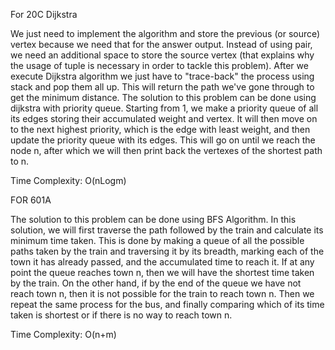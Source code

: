For 20C Dijkstra

We just need to implement the algorithm and store the previous (or source) vertex because we need that for the answer output. Instead of using pair, we need an additional space to store the source vertex (that explains why the usage of tuple is necessary in order to tackle this problem). After we execute Dijkstra algorithm we just have to "trace-back" the process using stack and pop them all up. This will return the path we've gone through to get the minimum distance. The solution to this problem can be done using dijkstra with priority queue. Starting from 1, we make a priority queue of all its edges storing their accumulated weight and vertex. It will then move on to the next highest priority, which is the edge with least weight, and then update the priority queue with its edges. This will go on until we reach the node n, after which we will then print back the vertexes of the shortest path to n.

Time Complexity: O(nLogm)


FOR 601A

The solution to this problem can be done using BFS Algorithm. In this solution, we will first traverse the path followed by the train and calculate its minimum time taken. This is done by making a queue of all the possible paths taken by the train and traversing it by its breadth, marking each of the town it has already passed, and the accumulated time to reach it. If at any point the queue reaches town n, then we will have the shortest time taken by the train. On the other hand, if by the end of the queue we have not reach town n, then it is not possible for the train to reach town n. Then we repeat the same process for the bus, and finally comparing which of its time taken is shortest or if there is no way to reach town n.

Time Complexity: O(n+m)
